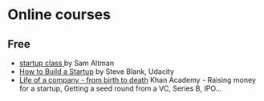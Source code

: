 # Online courses

## Free
- [startup class ](http://startupclass.samaltman.com/) by Sam Altman
- [How to Build a Startup](https://classroom.udacity.com/courses/ep245/lessons/48743167/concepts/487500570923) by Steve Blank, Udacity
- [Life of a company - from birth to death](https://www.khanacademy.org/economics-finance-domain/core-finance/stock-and-bonds/venture-capital-and-capital-markets/v/raising-money-for-a-startup?playlist=Venture+Capital+and+Capital+Markets) Khan Academy - Raising money for a startup, Getting a seed round from a VC, Series B, IPO...


